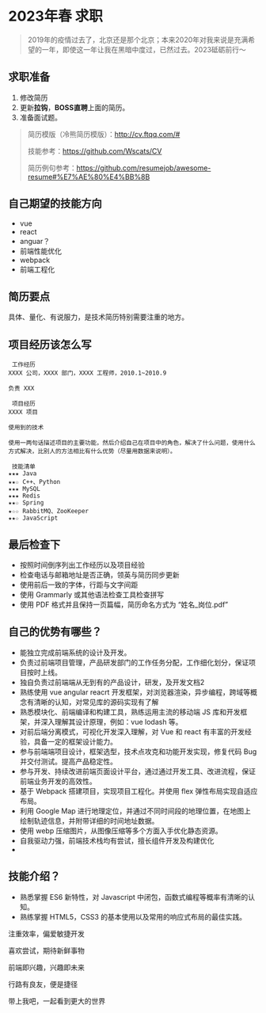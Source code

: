 # 2023年春 求职

> 2019年的疫情过去了，北京还是那个北京；本来2020年对我来说是充满希望的一年，即使这一年让我在黑暗中度过，已然过去。2023砥砺前行～ 

## 求职准备

1. 修改简历
2. 更新**拉钩**，**BOSS直聘**上面的简历。
3. 准备面试题。

> 简历模版（冷熊简历模版）：http://cv.ftqq.com/#
>
> 技能参考：https://github.com/Wscats/CV
> 
> 简历例句参考：https://github.com/resumejob/awesome-resume#%E7%AE%80%E4%BB%8B

## 自己期望的技能方向

- vue
- react
- anguar？
- 前端性能优化
- webpack
- 前端工程化


## 简历要点

具体、量化、有说服力，是技术简历特别需要注重的地方。

## 项目经历该怎么写
```
 工作经历
XXXX 公司，XXXX 部门，XXXX 工程师，2010.1~2010.9

负责 XXX

 项目经历
XXXX 项目

使用到的技术

使用一两句话描述项目的主要功能，然后介绍自己在项目中的角色，解决了什么问题，使用什么方式解决，比别人的方法相比有什么优势（尽量用数据来说明）。

 技能清单
★★★ Java
★★☆ C++、Python
★★★ MySQL
★★★ Redis
★★☆ Spring
★☆☆ RabbitMQ、ZooKeeper
★★☆ JavaScript
```

## 最后检查下

- 按照时间倒序列出工作经历以及项目经验
- 检查电话与邮箱地址是否正确，领英与简历同步更新
- 使用前后一致的字体，行距与文字间距
- 使用 Grammarly 或其他语法检查工具检查拼写
- 使用 PDF 格式并且保持一页篇幅，简历命名方式为 “姓名_岗位.pdf”

## 自己的优势有哪些？
- 能独立完成前端系统的设计及开发。
- 负责过前端项目管理，产品研发部门的工作任务分配，工作细化划分，保证项目按时上线。
- 独自负责过前端端从无到有的产品设计，研发，及开发文档2
- 熟练使用 vue angular reacrt 开发框架，对浏览器渲染，异步编程，跨域等概念有清晰的认知，对常见库的源码实现有了解
- 熟悉模块化、前端编译和构建工具，熟练运用主流的移动端 JS 库和开发框架，并深入理解其设计原理，例如：vue lodash 等。
- 对前后端分离模式，可视化开发深入理解，对 Vue 和 react 有丰富的开发经验，具备一定的框架设计能力。
- 参与前端端项目设计，框架选型，技术点攻克和功能开发实现，修复代码 Bug 并交付测试。提高产品稳定性。
- 参与开发、持续改进前端页面设计平台，通过通过开发工具、改进流程，保证前端业务开发的高效性。
- 基于 Webpack 搭建项目，实现项目工程化。并使用 flex 弹性布局实现自适应布局。
- 利用 Google Map 进行地理定位，并通过不同时间段的地理位置，在地图上绘制轨迹信息，并附带详细的时间地址数据。
- 使用 webp 压缩图片，从图像压缩等多个方面入手优化静态资源。
- 自我驱动力强，前端技术栈均有尝试，擅长组件开发及构建优化
- 


## 技能介绍？
- 熟悉掌握 ES6 新特性，对 Javascript 中闭包，函数式编程等概率有清晰的认知。
- 熟练掌握 HTML5，CSS3 的基本使用以及常用的响应式布局的最佳实践。


注重效率，偏爱敏捷开发

喜欢尝试，期待新鲜事物

前端即兴趣，兴趣即未来

行路有良友，便是捷径

带上我吧，一起看到更大的世界


